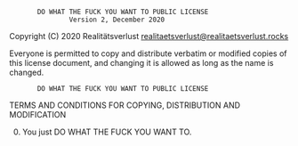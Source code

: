            DO WHAT THE FUCK YOU WANT TO PUBLIC LICENSE
                   Version 2, December 2020

Copyright (C) 2020 Realitätsverlust <realitaetsverlust@realitaetsverlust.rocks>

Everyone is permitted to copy and distribute verbatim or modified
copies of this license document, and changing it is allowed as long
as the name is changed.

           DO WHAT THE FUCK YOU WANT TO PUBLIC LICENSE
TERMS AND CONDITIONS FOR COPYING, DISTRIBUTION AND MODIFICATION

0. You just DO WHAT THE FUCK YOU WANT TO.
